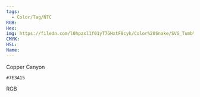 ```yaml
---
tags:
  - Color/Tag/NTC
RGB:
Hex:
img: https://filedn.com/l0hpzxl1f01yT7GHxtF8cyk/Color%20Snake/SVG_Tumb%20Mass%20No%20Name/7E3A15.svg
CMYK:
HSL:
Name:
---
```

Copper Canyon
```palette
#7E3A15
```
RGB
